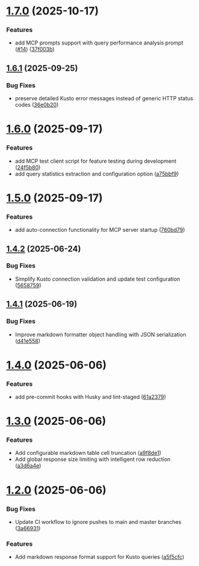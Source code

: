 # [1.7.0](https://github.com/johnib/kusto-mcp/compare/v1.6.1...v1.7.0) (2025-10-17)


### Features

* add MCP prompts support with query performance analysis prompt ([#14](https://github.com/johnib/kusto-mcp/issues/14)) ([37f003b](https://github.com/johnib/kusto-mcp/commit/37f003bc16c53abc8bd6bc51162016e24c767b36))

## [1.6.1](https://github.com/johnib/kusto-mcp/compare/v1.6.0...v1.6.1) (2025-09-25)


### Bug Fixes

* preserve detailed Kusto error messages instead of generic HTTP status codes ([36e0b20](https://github.com/johnib/kusto-mcp/commit/36e0b205bbfd7895db06c9421dc11360fecc7ae6))

# [1.6.0](https://github.com/johnib/kusto-mcp/compare/v1.5.0...v1.6.0) (2025-09-17)


### Features

* add MCP test client script for feature testing during development ([24f5b80](https://github.com/johnib/kusto-mcp/commit/24f5b802237579de316aacecea7b4f0e9a66ac83))
* add query statistics extraction and configuration option ([a75bbf9](https://github.com/johnib/kusto-mcp/commit/a75bbf9e36c7335b143354708c66e4289f1571dc))

# [1.5.0](https://github.com/johnib/kusto-mcp/compare/v1.4.2...v1.5.0) (2025-09-17)


### Features

* add auto-connection functionality for MCP server startup ([760bd79](https://github.com/johnib/kusto-mcp/commit/760bd796f3d5baab0f4feb991f6d5507733681e0))

## [1.4.2](https://github.com/johnib/kusto-mcp/compare/v1.4.1...v1.4.2) (2025-06-24)


### Bug Fixes

* Simplify Kusto connection validation and update test configuration ([5658759](https://github.com/johnib/kusto-mcp/commit/5658759426cae6de5c68d62bac3b8f78598d4889))

## [1.4.1](https://github.com/johnib/kusto-mcp/compare/v1.4.0...v1.4.1) (2025-06-19)


### Bug Fixes

* Improve markdown formatter object handling with JSON serialization ([d41e558](https://github.com/johnib/kusto-mcp/commit/d41e558aa79b7a902380a17381a83d960c785182))

# [1.4.0](https://github.com/johnib/kusto-mcp/compare/v1.3.0...v1.4.0) (2025-06-06)


### Features

* add pre-commit hooks with Husky and lint-staged ([61a2379](https://github.com/johnib/kusto-mcp/commit/61a2379a84ec4bc1a622c7fa8dc8baa24293b462))

# [1.3.0](https://github.com/johnib/kusto-mcp/compare/v1.2.0...v1.3.0) (2025-06-06)


### Features

* Add configurable markdown table cell truncation ([a9f8de1](https://github.com/johnib/kusto-mcp/commit/a9f8de179b41cf734f0b0e23024182df3b1c5bcd))
* Add global response size limiting with intelligent row reduction ([a3d6a4e](https://github.com/johnib/kusto-mcp/commit/a3d6a4ee9afcc68fd4f37e1cf2280d65d2fa3620))

# [1.2.0](https://github.com/johnib/kusto-mcp/compare/v1.1.1...v1.2.0) (2025-06-06)


### Bug Fixes

* Update CI workflow to ignore pushes to main and master branches ([3a66931](https://github.com/johnib/kusto-mcp/commit/3a66931d949482df9ed38dceae90325827405751))


### Features

* Add markdown response format support for Kusto queries ([a5f5cfc](https://github.com/johnib/kusto-mcp/commit/a5f5cfcb4bc48e5c7465f4cc53fa4c25e25f83e5))
